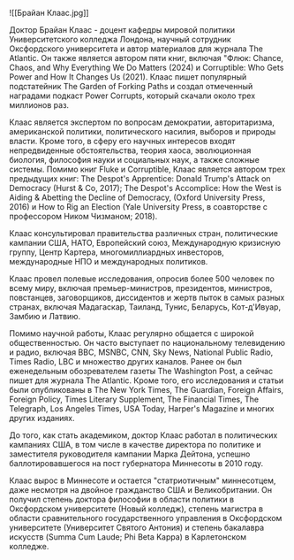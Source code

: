 ![[Брайан Клаас.jpg]]

Доктор Брайан Клаас - доцент кафедры мировой политики Университетского колледжа Лондона, научный сотрудник Оксфордского университета и автор материалов для журнала The Atlantic. Он также является автором пяти книг, включая "Флюк: Chance, Chaos, and Why Everything We Do Matters (2024) и Corruptible: Who Gets Power and How It Changes Us (2021). Клаас пишет популярный подстатейник The Garden of Forking Paths и создал отмеченный наградами подкаст Power Corrupts, который скачали около трех миллионов раз.

Клаас является экспертом по вопросам демократии, авторитаризма, американской политики, политического насилия, выборов и природы власти. Кроме того, в сферу его научных интересов входят непредвиденные обстоятельства, теория хаоса, эволюционная биология, философия науки и социальных наук, а также сложные системы. Помимо книг Fluke и Corruptible, Клаас является автором трех предыдущих книг: The Despot's Apprentice: Donald Trump's Attack on Democracy (Hurst & Co, 2017); The Despot's Accomplice: How the West is Aiding & Abetting the Decline of Democracy, (Oxford University Press, 2016) и How to Rig an Election (Yale University Press, в соавторстве с профессором Ником Чизманом; 2018).

Клаас консультировал правительства различных стран, политические кампании США, НАТО, Европейский союз, Международную кризисную группу, Центр Картера, многомиллиардных инвесторов, международные НПО и международных политиков.

Клаас провел полевые исследования, опросив более 500 человек по всему миру, включая премьер-министров, президентов, министров, повстанцев, заговорщиков, диссидентов и жертв пыток в самых разных странах, включая Мадагаскар, Таиланд, Тунис, Беларусь, Кот-д'Ивуар, Замбию и Латвию.

Помимо научной работы, Клаас регулярно общается с широкой общественностью. Он часто выступает по национальному телевидению и радио, включая BBC, MSNBC, CNN, Sky News, National Public Radio, Times Radio, LBC и множество других каналов. Ранее он был еженедельным обозревателем газеты The Washington Post, а сейчас пишет для журнала The Atlantic. Кроме того, его исследования и статьи были опубликованы в The New York Times, The Guardian, Foreign Affairs, Foreign Policy, Times Literary Supplement, The Financial Times, The Telegraph, Los Angeles Times, USA Today, Harper's Magazine и многих других изданиях.

До того, как стать академиком, доктор Клаас работал в политических кампаниях США, в том числе в качестве директора по политике и заместителя руководителя кампании Марка Дейтона, успешно баллотировавшегося на пост губернатора Миннесоты в 2010 году.

Клаас вырос в Миннесоте и остается "статриотичным" миннесотцем, даже несмотря на двойное гражданство США и Великобритании. Он получил степень доктора философии в области политики в Оксфордском университете (Новый колледж), степень магистра в области сравнительного государственного управления в Оксфордском университете (Университет Святого Антония) и степень бакалавра искусств (Summa Cum Laude; Phi Beta Kappa) в Карлетонском колледже.